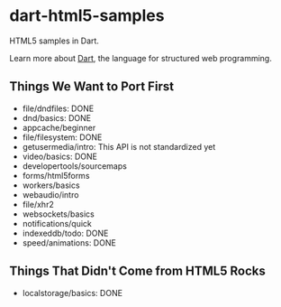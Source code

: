 dart-html5-samples
==================

HTML5 samples in Dart.

Learn more about [Dart](http://www.dartlang.org),
the language for structured web programming.

Things We Want to Port First
----------------------------

 * file/dndfiles: DONE
 * dnd/basics: DONE
 * appcache/beginner
 * file/filesystem: DONE
 * getusermedia/intro: This API is not standardized yet
 * video/basics: DONE
 * developertools/sourcemaps
 * forms/html5forms
 * workers/basics
 * webaudio/intro
 * file/xhr2
 * websockets/basics
 * notifications/quick
 * indexeddb/todo: DONE
 * speed/animations: DONE

Things That Didn't Come from HTML5 Rocks
----------------------------------------

 * localstorage/basics: DONE
